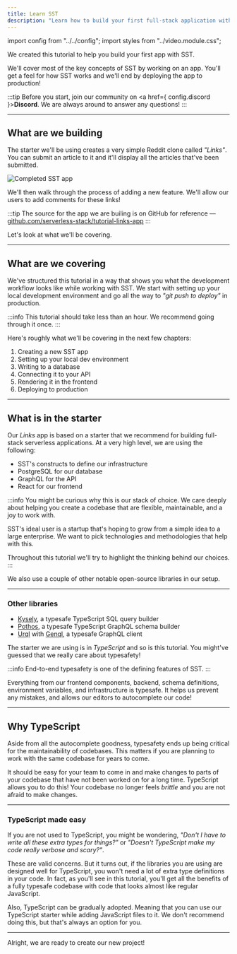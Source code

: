 ```yaml
---
title: Learn SST
description: "Learn how to build your first full-stack application with SST."
---
```


import config from "../../config";
import styles from "../video.module.css";

We created this tutorial to help you build your first app with SST.

We'll cover most of the key concepts of SST by working on an app. You'll get a feel for how SST works and we'll end by deploying the app to production!

:::tip
Before you start, join our community on <a href={ config.discord }><b>Discord</b></a>. We are always around to answer any questions!
:::

---

## What are we building

The starter we'll be using creates a very simple Reddit clone called _"Links"_. You can submit an article to it and it'll display all the articles that've been submitted.

![Completed SST app](/img/learn/completed-sst-app.png)

We'll then walk through the process of adding a new feature. We'll allow our users to add comments for these links!

:::tip
The source for the app we are builing is on GitHub for reference — [github.com/serverless-stack/tutorial-links-app](https://github.com/serverless-stack/tutorial-links-app)
:::

Let's look at what we'll be covering.

---

## What are we covering

We've structured this tutorial in a way that shows you what the development workflow looks like while working with SST. We start with setting up your local development environment and go all the way to _"git push to deploy"_ in production.

:::info
This tutorial should take less than an hour. We recommend going through it once.
:::

Here's roughly what we'll be covering in the next few chapters:

1. Creating a new SST app
2. Setting up your local dev environment
3. Writing to a database
4. Connecting it to your API
5. Rendering it in the frontend
6. Deploying to production

---

## What is in the starter

Our _Links_ app is based on a starter that we recommend for building full-stack serverless applications. At a very high level, we are using the following:

- SST's constructs to define our infrastructure
- PostgreSQL for our database
- GraphQL for the API
- React for our frontend

:::info
You might be curious why this is our stack of choice. We care deeply about helping you create a codebase that are flexible, maintainable, and a joy to work with.

SST's ideal user is a startup that's hoping to grow from a simple idea to a large enterprise. We want to pick technologies and methodologies that help with this.

Throughout this tutorial we'll try to highlight the thinking behind our choices.
:::

We also use a couple of other notable open-source libraries in our setup.

---

### Other libraries

- [Kysely](https://kysely-org.github.io/kysely/), a typesafe TypeScript SQL query builder
- [Pothos](https://pothos-graphql.dev), a typesafe TypeScript GraphQL schema builder
- [Urql](https://formidable.com/open-source/urql/) with [Genql](https://genql.vercel.app), a typesafe GraphQL client

The starter we are using is in _TypeScript_ and so is this tutorial. You might've guessed that we really care about typesafety!

:::info
End-to-end typesafety is one of the defining features of SST.
:::

Everything from our frontend components, backend, schema definitions, environment variables, and infrastructure is typesafe. It helps us prevent any mistakes, and allows our editors to autocomplete our code!

---

## Why TypeScript

Aside from all the autocomplete goodness, typesafety ends up being critical for the maintainability of codebases. This matters if you are planning to work with the same codebase for years to come.

It should be easy for your team to come in and make changes to parts of your codebase that have not been worked on for a long time. TypeScript allows you to do this! Your codebase no longer feels _brittle_ and you are not afraid to make changes.

---

### TypeScript made easy

If you are not used to TypeScript, you might be wondering, _"Don't I have to write all these extra types for things?"_ or _"Doesn't TypeScript make my code really verbose and scary?"_.

These are valid concerns. But it turns out, if the libraries you are using are designed well for TypeScript, you won't need a lot of extra type definitions in your code. In fact, as you'll see in this tutorial, you'll get all the benefits of a fully typesafe codebase with code that looks almost like regular JavaScript.

Also, TypeScript can be gradually adopted. Meaning that you can use our TypeScript starter while adding JavaScript files to it. We don't recommend doing this, but that's always an option for you.

---

Alright, we are ready to create our new project!
